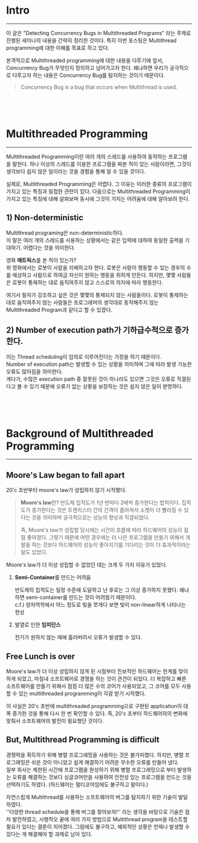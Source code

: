 # Intro

---

이 글은 "Detecting Concurrency Bugs in Multithreaded Programs" 라는 주제로 진행된 세미나의 내용을 간략히 정리한 것이다. 특히 이번 포스팅은 Multithread programming에 대한 이해를 목표로 하고 있다.

본격적으로 Multithreaded programming에 대한 내용을 다루기에 앞서, Concurrency Bug가 무엇인지 정의하고 넘어가고자 한다. 왜냐하면 우리가 궁극적으로 다루고자 하는 내용은 Concurrency Bug를 탐지하는 것이기 때문이다.

> Concurrency Bug is a bug that occurs when Multithread is used.  

   



​     

   



​     



# Multithreaded Programming

---

Multithreaded Programming이란 여러 개의 스레드를 사용하여 동작하는 프로그램을 말한다. 하나 이상의 스레드를 이용한 프로그램을 짜본 적이 있는 사람이라면, 그것이 생각보다 쉽지 않은 일이라는 것을 경험을 통해 알 수 있을 것이다.

실제로, Multithreaded Programming은 어렵다. 그 이유는 이러한 종류의 프로그램이 가지고 있는 특징과 밀접한 관련이 있다. 다음으로는 Multithreaded Programming이 가지고 있는 특징에 대해 살펴보며 동시에 그것이 가지는 어려움에 대해 알아보려 한다.

  

## 1) Non-deterministic

Multithread programing은 non-deterministic하다.   
이 말은 여러 개의 스레드를 사용하는 상황에서는 같은 입력에 대하여 동일한 출력을 기대하기. 어렵다는 것을 의미한다. 


영화 **매트릭스**를 본 적이 있는가?  
위 영화에서는 로봇이 사람을 지배하고자 한다. 로봇은 사람이 행동할 수 있는 경우의 수를 예상하고 사람으로 하여금 자신이 원하는 행동을 취하게 만든다. 하지만, 몇몇 사람들은 로봇이 통제하는 대로 움직여주지 않고 스스로의 의지에 따라 행동한다.  

여기서 필자가 강조하고 싶은 것은 몇몇의 통제되지 않는 사람들이다. 로봇이 통제하는 대로 움직여주지 않는 사람들은 프로그래머의 생각대로 동작해주지 않는 Multithreaded Program과 같다고 할 수 있겠다.

  

## 2) Number of execution path가 기하급수적으로 증가한다.

이는 Thread scheduling이 임의로 이루어진다는 가정을 하기 때문이다.   
Number of execution path는 발생할 수 있는 상황을 의미하며 그에 따라 발생 가능한 오류도 많아짐을 의미한다.  
게다가, 수많은 execution path 중 잘못된 것이 하나라도 있으면 그것은 오류로 직결된다고 볼 수 있기 때문에 오류가 없는 상황을 보장하는 것은 쉽지 않은 일이 분명하다.

​     



​     

   





# Background of Multithreaded Programming

----

## Moore's Law began to fall apart

20'c 초반부터 moore's law가 성립하지 않기 시작했다.



> **Moore's law**란? 
> 반도체 집적도가 1년 반마다 2배씩 증가한다는 법칙이다. 집적도가 증가한다는 것은 트랜지스터 간의 간격이 좁아져서 소켓이 더 빨라질 수 있다는 것을 의미하며 궁극적으로는 성능의 향상과 직결되었다.
>
> 즉, Moore's law가 성립할 당시에는 시간이 흐름에 따라 하드웨어의 성능이 점점 좋아졌다. 그렇기 때문에 어떤 경우에는 더 나은 프로그램을 만들기 위해서 개발을 하는 것보다 하드웨어의 성능이 좋아지기를 기다리는 것이 더 효과적이라는 말도 있었다.



Moore's law가 더 이상 성립할 수 없었던 데는 크게 두 가지 이유가 있었다.

1. **Semi-Container**를 만드는 어려움

   반도체의 집적도는 일정 수준에 도달하고 난 후로는 그 이상 증가하지 못했다. 왜냐하면 semi-container를 만드는 것이 어려웠기 때문이다.  
    c.f.) 양자역학에서 어느 정도로 빛을 쪼개다 보면 빛이 non-linear하게 나타나는 현상

2. 발열로 인한 **임피던스**

   전기가 원하치 않는 때에 흘러버려서 오류가 발생할 수 있다.

  

   

## Free Lunch is over

Moore's law가 더 이상 성립하지 않게 된 시점부터 진보적인 하드웨어는 한계를 맞이하게 되었고, 마침내 소프트웨어로 경쟁을 하는 것이 관건이 되었다. 더 복잡하고 빠른 소프트웨어를 만들기 위해서 점점 더 많은 수의 코어가 사용되었고, 그 코어를 모두 사용할 수 있는 multithreaded programming이 각광 받기 시작했다.

이 사실은 20'c 초반에 multithreaded programming으로 구현된 application이 대폭 증가한 것을 통해 다시 한 번 확인할 수 있다. 즉, 20'c 초부터 하드웨어의의 변화에 맞춰서 소프트웨어의 발전이 필요했던 것이다.

  

  

## But, Multithread Programming is difficult 

경쟁력을 획득하기 위해 병렬 프로그래밍을 사용하는 것은 불가피했다. 하지만, 병렬 프로그래밍은 쉬운 것이 아니었고 쉽게 해결하기 어려운 무수한 오류를 만들어 냈다.  
일부 회사는 제한된 시간에 프로그램을 완성하기 위해 병렬 프로그래밍으로 부터 발생하는 오류를 해결하는 것보다 싱글코어만을 사용하여 안전성 있는 프로그램을 만드는 것을 선택하기도 하였다. (하드웨어는 멀티코어임에도 불구하고 말이다.)

자연스럽게 Multithread를 사용하는 소프트웨어의 버그를 탐지하기 위한 기술이 발달하였다.   
''다양한 thread schedule을 통해 버그를 찾아보자!'' 라는 생각을 바탕으로 기술은 점차 발전하였고, 시행착오 끝에 여러 가지 방법으로 Multithread program을 테스트할 필요가 있다는 결론이 지어졌다. 그럼에도 불구하고, 예외적인 상황은 언제나 발생할 수 있다는 게 해결해야 할 과제로 남아 있다.